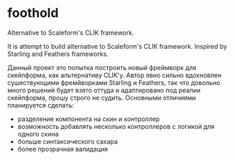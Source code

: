 # foothold
Alternative to Scaleform's CLIK framework.

It is attempt to build alternative to Scaleform's CLIK framework. Inspired by Starling and Feathers frameworks.

Данный проект это попытка построить новый фреймворк для скейлформа, как альтернативу CLIK'y. Автор явно сильно вдохновлен сушествующими фремйворками Starling и Feathers, так что довольно много решений будет взято оттуда и адаптировано под реалии скейлформа, прошу строго не судить. Основными отличиями планируется сделать:
- разделение компонента на скин и контроллер
- возможность добавлять несколько контроллеров с логикой для одного скина
- больше синтаксического сахара
- более прозрачная валидация
